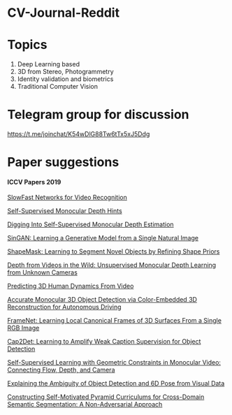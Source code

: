 # CV-Journal-Reddit

# Topics

1. Deep Learning based
2. 3D from Stereo, Photogrammetry
3. Identity validation and biometrics
4. Traditional Computer Vision

# Telegram group for discussion
https://t.me/joinchat/K54wDlG88Tw6tTx5xJ5Ddg

# Paper suggestions

#### ICCV Papers 2019

[SlowFast Networks for Video Recognition](https://arxiv.org/abs/1812.03982)

[Self-Supervised Monocular Depth Hints](https://arxiv.org/abs/1909.09051)

[Digging Into Self-Supervised Monocular Depth Estimation](https://arxiv.org/abs/1806.01260)

[SinGAN: Learning a Generative Model from a Single Natural Image](http://openaccess.thecvf.com/content_ICCV_2019/html/Shaham_SinGAN_Learning_a_Generative_Model_From_a_Single_Natural_Image_ICCV_2019_paper.html)

[ShapeMask: Learning to Segment Novel Objects by Refining Shape Priors](http://openaccess.thecvf.com/content_ICCV_2019/html/Kuo_ShapeMask_Learning_to_Segment_Novel_Objects_by_Refining_Shape_Priors_ICCV_2019_paper.html)

[Depth from Videos in the Wild: Unsupervised Monocular Depth Learning from Unknown Cameras](http://openaccess.thecvf.com/content_ICCV_2019/html/Gordon_Depth_From_Videos_in_the_Wild_Unsupervised_Monocular_Depth_Learning_ICCV_2019_paper.html)

[Predicting 3D Human Dynamics From Video](http://openaccess.thecvf.com/content_ICCV_2019/html/Zhang_Predicting_3D_Human_Dynamics_From_Video_ICCV_2019_paper.html)

[Accurate Monocular 3D Object Detection via Color-Embedded 3D Reconstruction for Autonomous Driving](http://openaccess.thecvf.com/content_ICCV_2019/html/Ma_Accurate_Monocular_3D_Object_Detection_via_Color-Embedded_3D_Reconstruction_for_ICCV_2019_paper.html)

[FrameNet: Learning Local Canonical Frames of 3D Surfaces From a Single RGB Image](http://openaccess.thecvf.com/content_ICCV_2019/html/Huang_FrameNet_Learning_Local_Canonical_Frames_of_3D_Surfaces_From_a_ICCV_2019_paper.html)

[Cap2Det: Learning to Amplify Weak Caption Supervision for Object Detection](http://openaccess.thecvf.com/content_ICCV_2019/html/Ye_Cap2Det_Learning_to_Amplify_Weak_Caption_Supervision_for_Object_Detection_ICCV_2019_paper.html)

[Self-Supervised Learning with Geometric Constraints in Monocular Video: Connecting Flow, Depth, and Camera](http://openaccess.thecvf.com/content_ICCV_2019/html/Chen_Self-Supervised_Learning_With_Geometric_Constraints_in_Monocular_Video_Connecting_Flow_ICCV_2019_paper.html)

[Explaining the Ambiguity of Object Detection and 6D Pose from Visual Data](http://openaccess.thecvf.com/content_ICCV_2019/html/Manhardt_Explaining_the_Ambiguity_of_Object_Detection_and_6D_Pose_From_ICCV_2019_paper.html)

[Constructing Self-Motivated Pyramid Curriculums for Cross-Domain Semantic Segmentation: A Non-Adversarial Approach](http://openaccess.thecvf.com/content_ICCV_2019/html/Lian_Constructing_Self-Motivated_Pyramid_Curriculums_for_Cross-Domain_Semantic_Segmentation_A_Non-Adversarial_ICCV_2019_paper.html)

